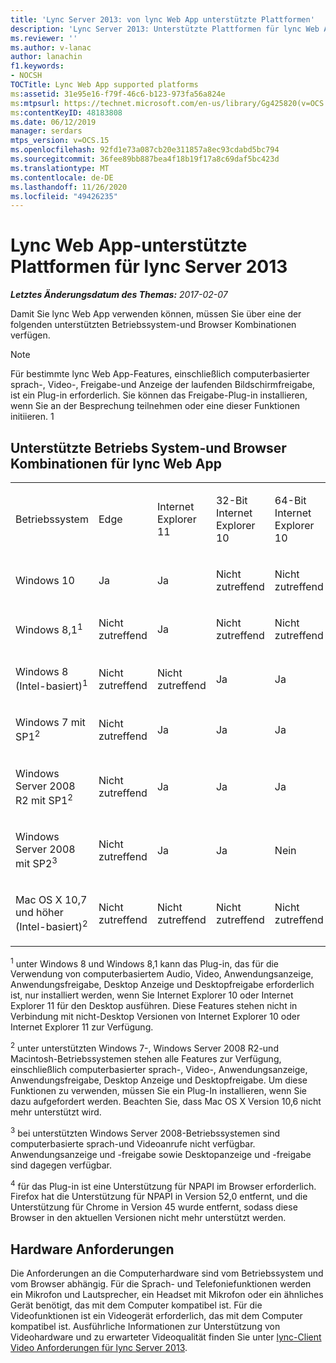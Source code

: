 ```yaml
---
title: 'Lync Server 2013: von lync Web App unterstützte Plattformen'
description: 'Lync Server 2013: Unterstützte Plattformen für lync Web App.'
ms.reviewer: ''
ms.author: v-lanac
author: lanachin
f1.keywords:
- NOCSH
TOCTitle: Lync Web App supported platforms
ms:assetid: 31e95e16-f79f-46c6-b123-973fa56a824e
ms:mtpsurl: https://technet.microsoft.com/en-us/library/Gg425820(v=OCS.15)
ms:contentKeyID: 48183808
ms.date: 06/12/2019
manager: serdars
mtps_version: v=OCS.15
ms.openlocfilehash: 92fd1e73a087cb20e311857a8ec93cdabd5bc794
ms.sourcegitcommit: 36fee89bb887bea4f18b19f17a8c69daf5bc423d
ms.translationtype: MT
ms.contentlocale: de-DE
ms.lasthandoff: 11/26/2020
ms.locfileid: "49426235"
---
```

# <a name="lync-web-app-supported-platforms-for-lync-server-2013"></a>Lync Web App-unterstützte Plattformen für lync Server 2013

<div data-xmlns="http://www.w3.org/1999/xhtml">

<div class="topic" data-xmlns="http://www.w3.org/1999/xhtml" data-msxsl="urn:schemas-microsoft-com:xslt" data-cs="https://msdn.microsoft.com/">

<div data-asp="https://msdn2.microsoft.com/asp">



</div>

<div id="mainSection">

<div id="mainBody">

<span> </span>

_**Letztes Änderungsdatum des Themas:** 2017-02-07_

Damit Sie lync Web App verwenden können, müssen Sie über eine der folgenden unterstützten Betriebssystem-und Browser Kombinationen verfügen.

<div>


> [!NOTE]  
> Für bestimmte lync Web App-Features, einschließlich computerbasierter sprach-, Video-, Freigabe-und Anzeige der laufenden Bildschirmfreigabe, ist ein Plug-in erforderlich. Sie können das Freigabe-Plug-in installieren, wenn Sie an der Besprechung teilnehmen oder eine dieser Funktionen initiieren. 1<BR>



</div>

<div>

## <a name="supported-operating-system-and-browser-combinations-for-lync-web-app"></a>Unterstützte Betriebs System-und Browser Kombinationen für lync Web App


<table style="width:100%;">
<colgroup>
<col style="width: 9%" />
<col style="width: 9%" />
<col style="width: 9%" />
<col style="width: 9%" />
<col style="width: 9%" />
<col style="width: 9%" />
<col style="width: 9%" />
<col style="width: 9%" />
<col style="width: 9%" />
<col style="width: 9%" />
<col style="width: 9%" />
</colgroup>
<tbody>
<tr class="odd">
<td><p>Betriebssystem</p></td>
<td><p>Edge</p></td>
<td><p>Internet Explorer 11</p></td>
<td><p>32-Bit Internet Explorer 10</p></td>
<td><p>64-Bit Internet Explorer 10</p></td>
<td><p>32-Bit Internet Explorer 9</p></td>
<td><p>64-Bit Internet Explorer 9</p></td>
<td><p>Firefox 32-Bit<sup>4</sup></p></td>
<td><p>Firefox 64-Bit<sup>4</sup></p></td>
<td><p>Safari</p></td>
<td><p>Chrome<sup>4</sup></p></td>
</tr>
<tr class="even">
<td><p>Windows 10</p></td>
<td><p>Ja</p></td>
<td><p>Ja</p></td>
<td><p>Nicht zutreffend</p></td>
<td><p>Nicht zutreffend</p></td>
<td><p>Nicht zutreffend</p></td>
<td><p>Nicht zutreffend</p></td>
<td><p>Nein</p></td>
<td><p>Nein</p></td>
<td><p>Nicht zutreffend</p></td>
<td><p>Nein</p></td>
</tr>
<tr class="odd">
<td><p>Windows 8,1<sup>1</sup></p></td>
<td><p>Nicht zutreffend</p></td>
<td><p>Ja</p></td>
<td><p>Nicht zutreffend</p></td>
<td><p>Nicht zutreffend</p></td>
<td><p>Nicht zutreffend</p></td>
<td><p>Nicht zutreffend</p></td>
<td><p>Nein</p></td>
<td><p>Nein</p></td>
<td><p>Nicht zutreffend</p></td>
<td><p>Nein</p></td>
</tr>
<tr class="even">
<td><p>Windows 8 (Intel-basiert)<sup>1</sup></p></td>
<td><p>Nicht zutreffend</p></td>
<td><p>Nicht zutreffend</p></td>
<td><p>Ja</p></td>
<td><p>Ja</p></td>
<td><p>Nicht zutreffend</p></td>
<td><p>Nicht zutreffend</p></td>
<td><p>Nein</p></td>
<td><p>Nein</p></td>
<td><p>Nicht zutreffend</p></td>
<td><p>Nein</p></td>
</tr>
<tr class="odd">
<td><p>Windows 7 mit SP1<sup>2</sup></p></td>
<td><p>Nicht zutreffend</p></td>
<td><p>Ja</p></td>
<td><p>Ja</p></td>
<td><p>Ja</p></td>
<td><p>Ja</p></td>
<td><p>Ja</p></td>
<td><p>Nein</p></td>
<td><p>Nein</p></td>
<td><p>Nicht zutreffend</p></td>
<td><p>Nein</p></td>
</tr>
<tr class="even">
<td><p>Windows Server 2008 R2 mit SP1<sup>2</sup></p></td>
<td><p>Nicht zutreffend</p></td>
<td><p>Ja</p></td>
<td><p>Ja</p></td>
<td><p>Ja</p></td>
<td><p>Ja</p></td>
<td><p>Ja</p></td>
<td><p>Nein</p></td>
<td><p>Nein</p></td>
<td><p>Nicht zutreffend</p></td>
<td><p>Nein</p></td>
</tr>
<tr class="odd">
<td><p>Windows Server 2008 mit SP2<sup>3</sup></p></td>
<td><p>Nicht zutreffend</p></td>
<td><p>Ja</p></td>
<td><p>Ja</p></td>
<td><p>Nein</p></td>
<td><p>Ja</p></td>
<td><p>Nein</p></td>
<td><p>Nein</p></td>
<td><p>Nein</p></td>
<td><p>Nicht zutreffend</p></td>
<td><p>Nein</p></td>
</tr>
<tr class="even">
<td><p>Mac OS X 10,7 und höher (Intel-basiert)<sup>2</sup></p></td>
<td><p>Nicht zutreffend</p></td>
<td><p>Nicht zutreffend</p></td>
<td><p>Nicht zutreffend</p></td>
<td><p>Nicht zutreffend</p></td>
<td><p>Nicht zutreffend</p></td>
<td><p>Nicht zutreffend</p></td>
<td><p>Nein</p></td>
<td><p>Nein</p></td>
<td><p>Ja</p></td>
<td><p>Nein</p></td>
</tr>
</tbody>
</table>


<sup>1</sup> unter Windows 8 und Windows 8,1 kann das Plug-in, das für die Verwendung von computerbasiertem Audio, Video, Anwendungsanzeige, Anwendungsfreigabe, Desktop Anzeige und Desktopfreigabe erforderlich ist, nur installiert werden, wenn Sie Internet Explorer 10 oder Internet Explorer 11 für den Desktop ausführen. Diese Features stehen nicht in Verbindung mit nicht-Desktop Versionen von Internet Explorer 10 oder Internet Explorer 11 zur Verfügung.

<sup>2</sup> unter unterstützten Windows 7-, Windows Server 2008 R2-und Macintosh-Betriebssystemen stehen alle Features zur Verfügung, einschließlich computerbasierter sprach-, Video-, Anwendungsanzeige, Anwendungsfreigabe, Desktop Anzeige und Desktopfreigabe. Um diese Funktionen zu verwenden, müssen Sie ein Plug-In installieren, wenn Sie dazu aufgefordert werden. Beachten Sie, dass Mac OS X Version 10,6 nicht mehr unterstützt wird.

<sup>3</sup> bei unterstützten Windows Server 2008-Betriebssystemen sind computerbasierte sprach-und Videoanrufe nicht verfügbar. Anwendungsanzeige und -freigabe sowie Desktopanzeige und -freigabe sind dagegen verfügbar.

<sup>4</sup>  für das Plug-in ist eine Unterstützung für NPAPI im Browser erforderlich. Firefox hat die Unterstützung für NPAPI in Version 52,0 entfernt, und die Unterstützung für Chrome in Version 45 wurde entfernt, sodass diese Browser in den aktuellen Versionen nicht mehr unterstützt werden.

</div>

<div>

## <a name="hardware-requirements"></a>Hardware Anforderungen

Die Anforderungen an die Computerhardware sind vom Betriebssystem und vom Browser abhängig. Für die Sprach- und Telefoniefunktionen werden ein Mikrofon und Lautsprecher, ein Headset mit Mikrofon oder ein ähnliches Gerät benötigt, das mit dem Computer kompatibel ist. Für die Videofunktionen ist ein Videogerät erforderlich, das mit dem Computer kompatibel ist. Ausführliche Informationen zur Unterstützung von Videohardware und zu erwarteter Videoqualität finden Sie unter [lync-Client Video Anforderungen für lync Server 2013](lync-server-2013-lync-client-video-requirements.md).

</div>

</div>

<span> </span>

</div>

</div>

</div>

